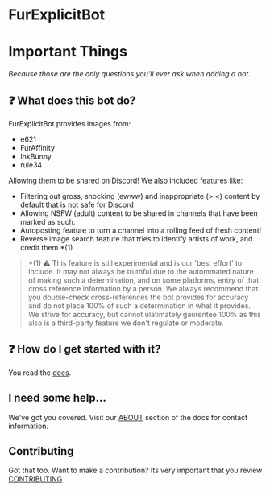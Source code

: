 # FurExplicitBot
<!-- 
I'm providing NSFW Furry images from different websites.
-->

# Important Things

_Because those are the only questions you'll ever ask when adding a bot._

## ❓ What does this bot do?

 FurExplicitBot provides images from:

- e621
- FurAffinity
- InkBunny
- rule34

Allowing them to be shared on Discord!  We also included features like:

- Filtering out gross, shocking (ewww) and inappropriate (>.<) content by default that is not safe for Discord
- Allowing NSFW (adult) content to be shared in channels that have been marked as such.
- Autoposting feature to turn a channel into a rolling feed of fresh content!
- Reverse image search feature that tries to identify artists of work, and credit them \*(1)

> \*(1) ⚠️ This feature is still experimental and is our 'best effort' to include.  It may not always be truthful due to the autommated nature of making such a determination, and on some platforms, entry of that cross reference information by a person.  We always recommend that you double-check cross-references the bot provides for accuracy and do not place 100% of such a determination in what it provides.  We strive for accuracy, but cannot ulatimately gaurentee 100% as this also is a third-party feature we don't regulate or moderate.

## ❓ How do I get started with it?

You read the [docs](docs/README.md).

## I need some help...

We've got you covered.  Visit our [ABOUT](docs/ABOUT.md) section of the docs for contact information.

## Contributing

Got that too.  Want to make a contribution?  Its very important that you review [CONTRIBUTING](docs/CONTRIBUTING.md)
